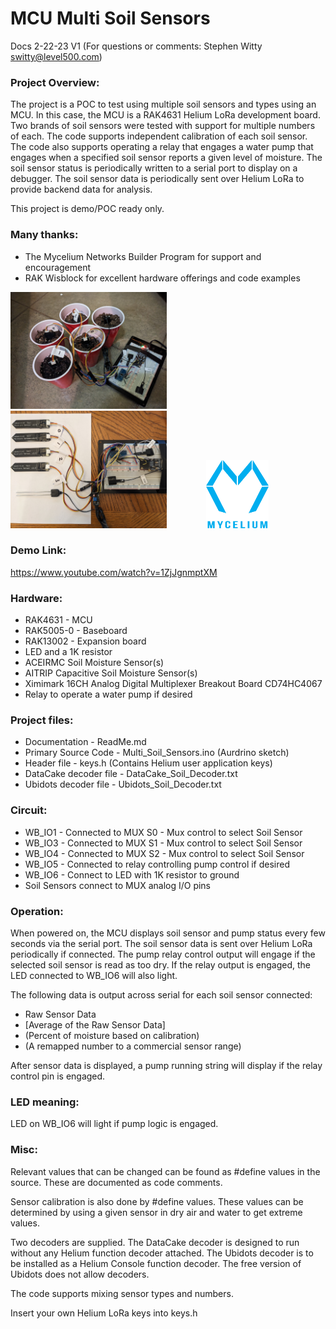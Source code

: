 # MCU Multi Soil Sensors
Docs 2-22-23 V1 (For questions or comments:  Stephen Witty switty@level500.com)  

### Project Overview:
The project is a POC to test using multiple soil sensors and types using an MCU.   In this case, the MCU is a RAK4631 Helium LoRa development board.   Two brands of soil sensors were tested with support for multiple numbers of each.  The code supports independent calibration of each soil sensor.  The code also supports operating a relay that engages a water pump that engages when a specified soil sensor reports a given level of moisture.  The soil sensor status is periodically written to a serial port to display on a debugger.  The soil sensor data is periodically sent over Helium LoRa to provide backend data for analysis.

This project is demo/POC ready only.

### Many thanks:
- The Mycelium Networks Builder Program for support and encouragement
- RAK Wisblock for excellent hardware offerings and code examples

<img src="Pics/Soil_Sensor2.jpg" width="250"> &nbsp; <img src="Pics/Soil_Sensor1.jpg" width="250"> &nbsp; &nbsp; &nbsp; &nbsp; &nbsp; &nbsp; &nbsp; &nbsp;<img src="Pics/Mycelium.png" width="100">

### Demo Link:
https://www.youtube.com/watch?v=1ZjJgnmptXM

### Hardware:
- RAK4631 - MCU
- RAK5005-0 - Baseboard
- RAK13002 - Expansion board
- LED and a 1K resistor
- ACEIRMC Soil Moisture Sensor(s)
- AITRIP Capacitive Soil Moisture Sensor(s)
- Ximimark 16CH Analog Digital Multiplexer Breakout Board CD74HC4067
- Relay to operate a water pump if desired

### Project files:
- Documentation - ReadMe.md
- Primary Source Code - Multi_Soil_Sensors.ino (Aurdrino sketch)
- Header file - keys.h (Contains Helium user application keys)
- DataCake decoder file - DataCake_Soil_Decoder.txt
- Ubidots decoder file - Ubidots_Soil_Decoder.txt

### Circuit:
- WB_IO1 - Connected to MUX S0 - Mux control to select Soil Sensor
- WB_IO3 - Connected to MUX S1 - Mux control to select Soil Sensor
- WB_IO4 - Connected to MUX S2 - Mux control to select Soil Sensor
- WB_IO5 - Connected to relay controlling pump control if desired
- WB_IO6 - Connect to LED with 1K resistor to ground
- Soil Sensors connect to MUX analog I/O pins

### Operation:
When powered on, the MCU displays soil sensor and pump status every few seconds via the serial port.  The soil sensor data is sent over Helium LoRa periodically if connected.  The pump relay control output will engage if the selected soil sensor is read as too dry.  If the relay output is engaged, the LED connected to WB_IO6 will also light.

The following data is output across serial for each soil sensor connected:

- Raw Sensor Data
- [Average of the Raw Sensor Data]
- (Percent of moisture based on calibration)
- (A remapped number to a commercial sensor range)

After sensor data is displayed, a pump running string will display if the relay control pin is engaged.


### LED meaning:
LED on WB_IO6 will light if pump logic is engaged.

### Misc:

Relevant values that can be changed can be found as #define values in the source.  These are documented as code comments.

Sensor calibration is also done by #define values.  These values can be determined by using a given sensor in dry air and water to get extreme values.

Two decoders are supplied.  The DataCake decoder is designed to run without any Helium function decoder attached.  The Ubidots decoder is to be installed as a Helium Console function decoder.  The free version of Ubidots does not allow decoders.

The code supports mixing sensor types and numbers.

Insert your own Helium LoRa keys into keys.h
